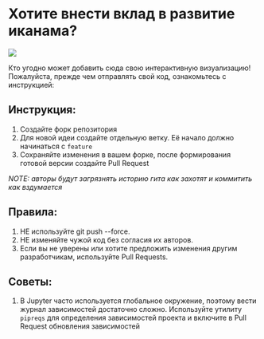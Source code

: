# Хотите внести вклад в развитие иканама?

![](https://sun9-85.userapi.com/s/v1/if2/MDeIUegKBlg4CCAfGyMXnBvtMwk-hZCikr-tTjOmcxCUj99GVWLfyLdkopadjI95iuEnRvzXDxx7a9rjyGfzIi9q.jpg?quality=96&as=32x21,48x32,72x48,108x72,160x106,240x159,360x238,480x318,540x358,640x424,720x477,1080x715,1280x848&from=bu&cs=1280x0)

Кто угодно может добавить сюда свою интерактивную визуализацию! Пожалуйста, прежде чем отправлять свой код, ознакомьтесь с инструкцией:

## Инструкция:
1. Создайте форк репозитория
2. Для новой идеи создайте отдельную ветку. Её начало должно начинаться с `feature`
3. Сохраняйте изменения в вашем форке, после формирования готовой версии создайте Pull Request

*NOTE: авторы будут загрязнять историю гита как захотят и коммитить как вздумается*

## Правила:
1. НЕ используйте git push --force.
2. НЕ изменяйте чужой код без согласия их авторов.
3. Если вы не уверены или хотите предложить изменения другим разработчикам, используйте Pull Requests.

## Советы:
1. В Jupyter часто используется глобальное окружение, поэтому вести журнал зависимостей достаточно сложно. Используйте утилиту `pipreqs` для определения зависимостей проекта и включите в Pull Request обновления зависимостей

